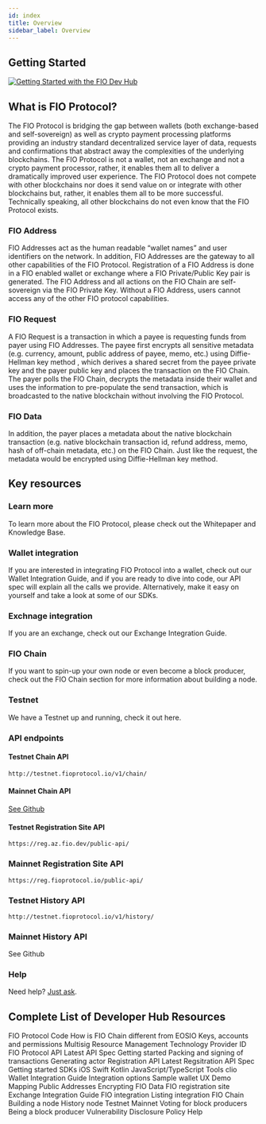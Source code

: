 ```yaml
---
id: index
title: Overview
sidebar_label: Overview
---
```

## Getting Started

[![Getting Started with the FIO Dev Hub](http://img.youtube.com/vi/nYp5QLEjDeY/0.jpg)](https://www.youtube.com/watch?v=nYp5QLEjDeY&feature=emb_logo "Getting Started with the FIO Protocol Website and Integration Documentation")

## What is FIO Protocol? 

The FIO Protocol is bridging the gap between wallets (both exchange-based and self-sovereign) as well as crypto payment processing platforms providing an industry standard decentralized service layer of data, requests and confirmations that abstract away the complexities of the underlying blockchains. The FIO Protocol is not a wallet, not an exchange and not a crypto payment processor, rather, it enables them all to deliver a dramatically improved user experience. The FIO Protocol does not compete with other blockchains nor does it send value on or integrate with other blockchains but, rather, it enables them all to be more successful. Technically speaking, all other blockchains do not even know that the FIO Protocol exists.

### FIO Address

FIO Addresses act as the human readable “wallet names” and user identifiers on the network. In addition, FIO Addresses are the gateway to all other capabilities of the FIO Protocol. Registration of a FIO Address is done in a FIO enabled wallet or exchange where a FIO Private/Public Key pair is generated. The FIO Address and all actions on the FIO Chain are self-sovereign via the FIO Private Key. Without a FIO Address, users cannot access any of the other FIO protocol capabilities.

### FIO Request

A FIO Request is a transaction in which a payee is requesting funds from payer using FIO Addresses. The payee first encrypts all sensitive metadata (e.g. currency, amount, public address of payee, memo, etc.) using Diffie-Hellman key method , which derives a shared secret from the payee private key and the payer public key and places the transaction on the FIO Chain. The payer polls the FIO Chain, decrypts the metadata inside their wallet and uses the information to pre-populate the send transaction, which is broadcasted to the native blockchain without involving the FIO Protocol.

### FIO Data

In addition, the payer places a metadata about the native blockchain transaction (e.g. native blockchain transaction id, refund address, memo, hash of off-chain metadata, etc.) on the FIO Chain. Just like the request, the metadata would be encrypted using Diffie-Hellman key method.

## Key resources

### Learn more

To learn more about the FIO Protocol, please check out the Whitepaper and Knowledge Base.

### Wallet integration

If you are interested in integrating FIO Protocol into a wallet, check out our Wallet Integration Guide, and if you are ready to dive into code, our API spec will explain all the calls we provide. Alternatively, make it easy on yourself and take a look at some of our SDKs.

### Exchnage integration

If you are an exchange, check out our Exchange Integration Guide.

### FIO Chain

If you want to spin-up your own node or even become a block producer, check out the FIO Chain section for more information about building a node.

### Testnet

We have a Testnet up and running, check it out here.

### API endpoints

#### Testnet Chain API
```
http://testnet.fioprotocol.io/v1/chain/
```
#### Mainnet Chain API

[See Github](https://github.com/fioprotocol/fio.mainnet)

#### Testnet Registration Site API
```
https://reg.az.fio.dev/public-api/
```
### Mainnet Registration Site API
```
https://reg.fioprotocol.io/public-api/
```
### Testnet History API
```
http://testnet.fioprotocol.io/v1/history/
```
### Mainnet History API

See Github

### Help

Need help? [Just ask](https://developers.fioprotocol.io/help/contact-us).

## Complete List of Developer Hub Resources

FIO Protocol
Code
How is FIO Chain different from EOSIO
Keys, accounts and permissions
Multisig
Resource Management
Technology Provider ID
FIO Protocol API
Latest API Spec
Getting started
Packing and signing of transactions
Generating actor
Registration API
Latest Regsitration API Spec
Getting started
SDKs
iOS Swift
Kotlin
JavaScript/TypeScript
Tools
clio
Wallet Integration Guide
Integration options
Sample wallet UX
Demo
Mapping Public Addresses
Encrypting FIO Data
FIO registration site
Exchange Integration Guide
FIO integration
Listing integration
FIO Chain
Building a node
History node
Testnet
Mainnet
Voting for block producers
Being a block producer
Vulnerability Disclosure Policy
Help
